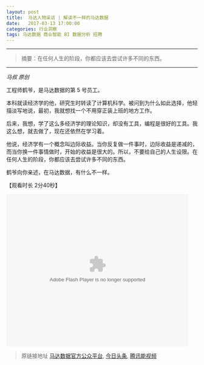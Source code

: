 ```yaml
---
layout: post
title:  马达人物采访 | 解读不一样的马达数据
date:   2017-03-13 17:00:00
categories: 行业洞察
tags: 马达数据 商业智能 BI 数据分析 招聘
---
```


---------
>摘要：在任何人生的阶段，你都应该去尝试许多不同的东西。
--------

*马叔 原创*

工程师鹤爷，是马达数据的第 5 号员工。

本科就读经济学的他，研究生时转读了计算机科学。被问到为什么如此选择，他轻描淡写地说，最初，我就想找一个不用穿正装上班的地方工作。

后来，我想，学了这么多经济学的理论知识，却没有工具，编程是很好的工具。我这么想，就去做了，现在还依然在学习着。

他说，经济学有一个概念叫边际收益。当你反复做一件事时，边际收益是递减的，而当你换一件事情做时，开始的收益是很大的。所以，不要给自己的人生设限。在任何人生的阶段，你都应该去尝试许多不同的东西。

鹤爷向你亲述，在马达数据，有什么不一样。

【观看时长  2分40秒】

<embed src="https://imgcache.qq.com/tencentvideo_v1/playerv3/TPout.swf?max_age=86400&v=20161117&vid=k0380rtj3kp&auto=0" allowFullScreen="true" quality="high" width="480" height="400" align="middle" allowScriptAccess="always" type="application/x-shockwave-flash"></embed>

> 原链接地址 [马达数据官方公众平台](https://mp.weixin.qq.com/s?__biz=MzIyOTEwMDA1Mw==&mid=2650453290&idx=1&sn=f238564da4e22e634d0955882ce9b442&scene=19#wechat_redirect),  [今日头条](http://www.365yg.com/item/6395742346620699138/),  [腾讯能视频](https://v.qq.com/x/page/k0380rtj3kp.html)
